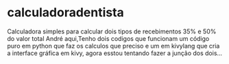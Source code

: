 # calculadoradentista
Calculadora simples para calcular dois tipos de recebimentos 35% e 50% do valor total
André aqui,Tenho dois codigos que funcionam um código puro em python que faz os calculos que preciso e 
um em kivylang que cria a interface gráfica em kivy, agora esstou tentando fazer a junção dos dois...
